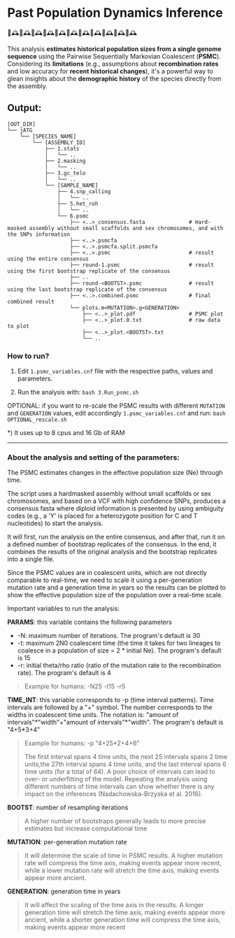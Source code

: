 # Past Population Dynamics Inference
🧬🕰🧬🕰🧬🕰🧬🕰🧬🕰🧬🕰🧬🕰🧬🕰🧬🕰🧬🕰🧬🕰

This analysis **estimates historical population sizes from a single genome sequence** using the Pairwise Sequentially Markovian Coalescent (**PSMC**). Considering its **limitations** (e.g., assumptions about **recombination rates** and low accuracy for **recent historical changes**), it's a powerful way to glean insights about the **demographic history** of the species directly from the assembly.

## Output:
```
[OUT_DIR]
└── jATG
    └── [SPECIES_NAME]
        └── [ASSEMBLY_ID]
            ├── 1.stats
            │   └── ..
            ├── 2.masking
            │   └── ..
            ├── 3.gc_telo
            │   └── ..
            └── [SAMPLE_NAME]
                ├── 4.snp_calling
                │   └── ..
                ├── 5.het_roh
                │   └── ..
                └── 6.psmc
                    ├── <..>_consensus.fasta              # Hard-masked assembly without small scaffolds and sex chromosomes, and with the SNPs information 
                    ├── <..>.psmcfa                       
                    ├── <..>.psmcfa.split.psmcfa          
                    ├── <..>.psmc                         # result using the entire consensus
                    ├── round-1.psmc                      # result using the first bootstrap replicate of the consensus
                    ├── ..
                    ├── round-<BOOTST>.psmc               # result using the last bootstrap replicate of the consensus
                    ├── <..>.combined.psmc                # final combined result
                    └── plots.m<MUTATION>.g<GENERATION>
                        ├── <..>_plot.pdf                 # PSMC plot
                        ├── <..>_plot.0.txt               # raw data to plot
                        ├── <..>_plot.<BOOTST>.txt        
                        └── ..
```

### How to run?

1) Edit `1.psmc_variables.cnf` file with the respective paths, values and parameters.

2) Run the analysis with: `bash 3.Run_psmc.sh`

OPTIONAL: if you want to re-scale the PSMC results with different `MUTATION` and `GENERATION` values, edit accordingly `1.psmc_variables.cnf` and run: `bash OPTIONAL_rescale.sh`

\*) It uses up to 8 cpus and 16 Gb of RAM

---
### About the analysis and setting of the parameters:

The PSMC estimates changes in the effective population size (Ne) through time.

The script uses a hardmasked assembly without small scaffolds or sex chromosomes, and based on a VCF with high confidence SNPs, produces a consensus fasta where diploid information is presented by using ambiguity codes (e.g., a 'Y' is placed for a heterozygote position for C and T nucleotides) to start the analysis.

It will first, run the analysis on the entire consensus, and after that, run it on a defined number of bootstrap replicates of the consensus. In the end, it combines the results of the original analysis and the bootstrap replicates into a single file.

Since the PSMC values are in coalescent units, which are not directly comparable to real-time, we need to scale it using a per-generation mutation rate and a generation time in years so the results can be plotted to show the effective population size of the population over a real-time scale.

Important variables to run the analysis:

**PARAMS**: this variable contains the following parameters
* -N: maximum number of iterations. The program's default is 30
* -t: maximum 2N0 coalescent time (the time it takes for two lineages to coalesce in a population of size = 2 * initial Ne). The program's default is 15
* -r: initial theta/rho ratio (ratio of the mutation rate to the recombination rate). The program's default is 4
> Example for humans: -N25 -t15 -r5
>
> 

**TIME_INT**: this variable corresponds to -p (time interval patterns). Time intervals are followed by a "+" symbol. The number corresponds to the widths in coalescent time units. The notation is: "amount of intervals"\*"width"+"amount of intervals"\*"width". The program's default is "4+5\*3+4"
> Example for humans: -p "4+25\*2+4+6"
> 
> The first interval spans 4 time units, the next 25 intervals spans 2 time units,the 27th interval spans 4 time units, and the last interval spans 6 time units (for a total of 64). A poor choice of intervals can lead to over- or underfitting of the model. Repeating the analysis using different numbers of time intervals can show whether there is any impact on the inferences (Nadachowska-Brzyska et al. 2016).

**BOOTST**: number of resampling iterations
> A higher number of bootstraps generally leads to more precise estimates but increase computational time

**MUTATION**: per-generation mutation rate
> It will determine the scale of time in PSMC results. A higher mutation rate will compress the time axis, making events appear more recent, while a lower mutation rate will stretch the time axis, making events appear more ancient. 

**GENERATION**:  generation time in years
> It will affect the scaling of the time axis in the results. A longer generation time will stretch the time axis, making events appear more ancient, while a shorter generation time will compress the time axis, making events appear more recent

